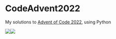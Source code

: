 # CodeAdvent2022

My solutions to [Advent of Code 2022](https://adventofcode.com/2022), using Python

![](https://img.shields.io/badge/day%20📅-10-blue)![](https://img.shields.io/badge/stars%20⭐-20-yellow)
